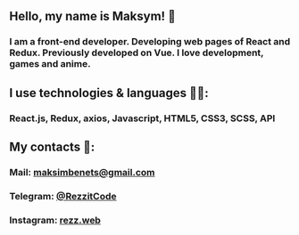 ## Hello, my name is Maksym! 👋

### I am a front-end developer. Developing web pages of React and Redux. Previously developed on Vue. I love development, games and anime.

## I use technologies & languages 👨‍💻:
### React.js, Redux, axios, Javascript, HTML5, CSS3, SCSS, API

## My contacts 📲:
### Mail: maksimbenets@gmail.com
### Telegram: [@RezzitCode](https://t.me/RezzitCode)
### Instagram: [rezz.web](https://www.instagram.com/rezz.web)
